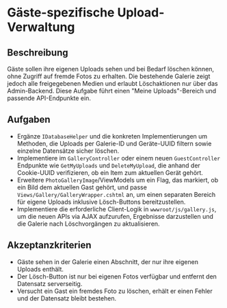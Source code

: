 # Gäste-spezifische Upload-Verwaltung

## Beschreibung
Gäste sollen ihre eigenen Uploads sehen und bei Bedarf löschen können, ohne Zugriff auf fremde Fotos zu erhalten. Die bestehende Galerie zeigt jedoch alle freigegebenen Medien und erlaubt Löschaktionen nur über das Admin-Backend. Diese Aufgabe führt einen "Meine Uploads"-Bereich und passende API-Endpunkte ein.

## Aufgaben
- Ergänze `IDatabaseHelper` und die konkreten Implementierungen um Methoden, die Uploads per Galerie-ID und Geräte-UUID filtern sowie einzelne Datensätze sicher löschen.
- Implementiere im `GalleryController` oder einem neuen `GuestController` Endpunkte wie `GetMyUploads` und `DeleteMyUpload`, die anhand der Cookie-UUID verifizieren, ob ein Item zum aktuellen Gerät gehört.
- Erweitere `PhotoGalleryImage`/ViewModels um ein Flag, das markiert, ob ein Bild dem aktuellen Gast gehört, und passe `Views/Gallery/GalleryWrapper.cshtml` an, um einen separaten Bereich für eigene Uploads inklusive Lösch-Buttons bereitzustellen.
- Implementiere die erforderliche Client-Logik in `wwwroot/js/gallery.js`, um die neuen APIs via AJAX aufzurufen, Ergebnisse darzustellen und die Galerie nach Löschvorgängen zu aktualisieren.

## Akzeptanzkriterien
- Gäste sehen in der Galerie einen Abschnitt, der nur ihre eigenen Uploads enthält.
- Der Lösch-Button ist nur bei eigenen Fotos verfügbar und entfernt den Datensatz serverseitig.
- Versucht ein Gast ein fremdes Foto zu löschen, erhält er einen Fehler und der Datensatz bleibt bestehen.
